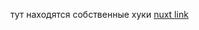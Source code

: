 тут находятся собственные хуки
[nuxt link](https://nuxt.com/docs/guide/directory-structure/composables)